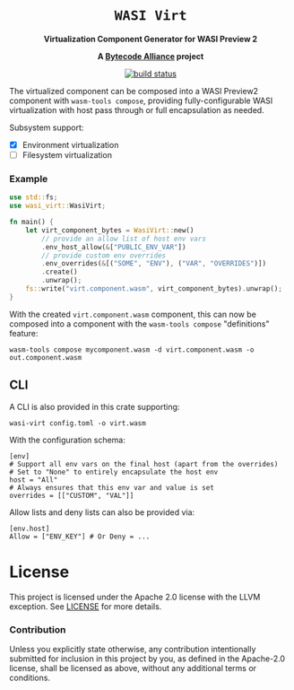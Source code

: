 <div align="center">
  <h1><code>WASI Virt</code></h1>

  <p>
    <strong>Virtualization Component Generator for WASI Preview 2</strong>
  </p>

  <strong>A <a href="https://bytecodealliance.org/">Bytecode Alliance</a> project</strong>

  <p>
    <a href="https://github.com/bytecodealliance/wasi-virt/actions?query=workflow%3ACI"><img src="https://github.com/bytecodealliance/wasi-virt/workflows/CI/badge.svg" alt="build status" /></a>
  </p>
</div>

The virtualized component can be composed into a WASI Preview2 component with `wasm-tools compose`, providing fully-configurable WASI virtualization with host pass through or full encapsulation as needed.

Subsystem support:

- [x] Environment virtualization
- [ ] Filesystem virtualization

### Example

```rs
use std::fs;
use wasi_virt::WasiVirt;

fn main() {
    let virt_component_bytes = WasiVirt::new()
        // provide an allow list of host env vars
        .env_host_allow(&["PUBLIC_ENV_VAR"])
        // provide custom env overrides
        .env_overrides(&[("SOME", "ENV"), ("VAR", "OVERRIDES")])
        .create()
        .unwrap();
    fs::write("virt.component.wasm", virt_component_bytes).unwrap();
}
```

With the created `virt.component.wasm` component, this can now be composed into a component with the `wasm-tools compose` "definitions" feature:

```
wasm-tools compose mycomponent.wasm -d virt.component.wasm -o out.component.wasm
```

## CLI

A CLI is also provided in this crate supporting:

```
wasi-virt config.toml -o virt.wasm
```

With the configuration schema:

```
[env]
# Support all env vars on the final host (apart from the overrides)
# Set to "None" to entirely encapsulate the host env
host = "All"
# Always ensures that this env var and value is set
overrides = [["CUSTOM", "VAL"]]
```

Allow lists and deny lists can also be provided via:

```
[env.host]
Allow = ["ENV_KEY"] # Or Deny = ...
```

# License

This project is licensed under the Apache 2.0 license with the LLVM exception.
See [LICENSE](LICENSE) for more details.

### Contribution

Unless you explicitly state otherwise, any contribution intentionally submitted
for inclusion in this project by you, as defined in the Apache-2.0 license,
shall be licensed as above, without any additional terms or conditions.
